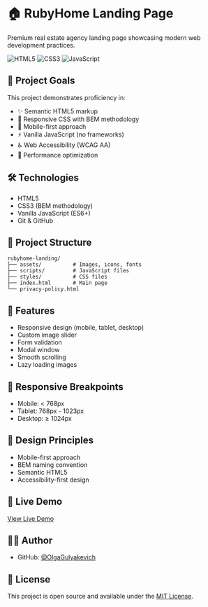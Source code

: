 # 🏠 RubyHome Landing Page

Premium real estate agency landing page showcasing modern web development practices.

![HTML5](https://img.shields.io/badge/HTML5-E34F26?style=for-the-badge&logo=html5&logoColor=white)
![CSS3](https://img.shields.io/badge/CSS3-1572B6?style=for-the-badge&logo=css3&logoColor=white)
![JavaScript](https://img.shields.io/badge/JavaScript-F7DF1E?style=for-the-badge&logo=javascript&logoColor=black)

## 🎯 Project Goals

This project demonstrates proficiency in:
- ✨ Semantic HTML5 markup
- 🎨 Responsive CSS with BEM methodology
- 📱 Mobile-first approach
- ⚡ Vanilla JavaScript (no frameworks)
- ♿ Web Accessibility (WCAG AA)
- 🚀 Performance optimization

## 🛠️ Technologies

- HTML5
- CSS3 (BEM methodology)
- Vanilla JavaScript (ES6+)
- Git & GitHub

## 📂 Project Structure
```
rubyhome-landing/
├── assets/          # Images, icons, fonts
├── scripts/         # JavaScript files
├── styles/          # CSS files
├── index.html       # Main page
└── privacy-policy.html
```

## 🚀 Features

- Responsive design (mobile, tablet, desktop)
- Custom image slider
- Form validation
- Modal window
- Smooth scrolling
- Lazy loading images

## 📱 Responsive Breakpoints

- Mobile: < 768px
- Tablet: 768px - 1023px
- Desktop: ≥ 1024px

## 🎨 Design Principles

- Mobile-first approach
- BEM naming convention
- Semantic HTML5
- Accessibility-first design

## 🔗 Live Demo

[View Live Demo](#) <!-- Добавь ссылку после деплоя -->

## 👨‍💻 Author


- GitHub: [@OlgaGulyakevich](https://github.com/OlgaGulyakevich)

## 📄 License

This project is open source and available under the [MIT License](LICENSE).